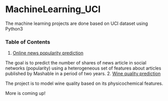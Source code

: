# MachineLearning_UCI

The machine learning projects are done based on UCI dataset using Python3

### Table of Contents
1. [Online news popularity prediction](http://webcache.googleusercontent.com/search?q=cache:http://archive.ics.uci.edu/ml/datasets/Online%2BNews%2BPopularity)

The goal is to predict the number of shares of news article in social networks (popularity) using a heterogeneous set of features about articles published by Mashable in a period of two years. 
2. [Wine quality prediction](https://archive.ics.uci.edu/ml/datasets/wine+quality)

The project is to model wine quality based on its physicochemical features.



More is coming up!
